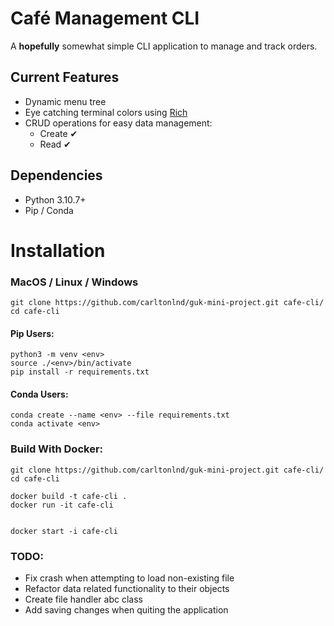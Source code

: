 # Café Management CLI

A **hopefully** somewhat simple CLI application to manage and track orders.

## Current Features

- Dynamic menu tree
- Eye catching terminal colors using [Rich](https://github.com/Textualize/rich)
- CRUD operations for easy data management:
  - Create ✔
  - Read ✔

<!-- - Data persistence through .txt files -->

## Dependencies

- Python 3.10.7+
- Pip / Conda

# Installation

### MacOS / Linux / Windows

```
git clone https://github.com/carltonlnd/guk-mini-project.git cafe-cli/
cd cafe-cli
```

#### Pip Users:

```
python3 -m venv <env>
source ./<env>/bin/activate
pip install -r requirements.txt
```

#### Conda Users:

```
conda create --name <env> --file requirements.txt
conda activate <env>
```

### Build With Docker:

```
git clone https://github.com/carltonlnd/guk-mini-project.git cafe-cli/
cd cafe-cli

docker build -t cafe-cli .
docker run -it cafe-cli


docker start -i cafe-cli
```

### TODO:

- Fix crash when attempting to load non-existing file
- Refactor data related functionality to their objects
- Create file handler abc class
- Add saving changes when quiting the application
